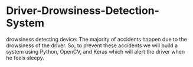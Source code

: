 # Driver-Drowsiness-Detection-System
drowsiness detecting device: The majority of accidents happen due to the drowsiness of the driver. So, to prevent these accidents we will build a system using Python, OpenCV, and Keras which will alert the driver when he feels sleepy.
